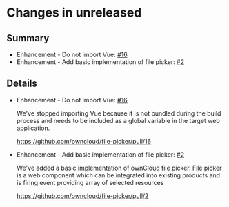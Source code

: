# Changes in unreleased

## Summary

* Enhancement - Do not import Vue: [#16](https://github.com/owncloud/file-picker/pull/16)
* Enhancement - Add basic implementation of file picker: [#2](https://github.com/owncloud/file-picker/pull/2)

## Details

* Enhancement - Do not import Vue: [#16](https://github.com/owncloud/file-picker/pull/16)

   We've stopped importing Vue because it is not bundled during the build process and needs to be
   included as a global variable in the target web application.

   https://github.com/owncloud/file-picker/pull/16


* Enhancement - Add basic implementation of file picker: [#2](https://github.com/owncloud/file-picker/pull/2)

   We've added a basic implementation of ownCloud file picker. File picker is a web component
   which can be integrated into existing products and is firing event providing array of selected
   resources

   https://github.com/owncloud/file-picker/pull/2

